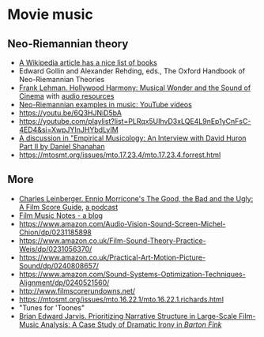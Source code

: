 Movie music
===

Neo-Riemannian theory
---

- [A Wikipedia article has a nice list of books](https://en.wikipedia.org/wiki/Neo-Riemannian_theory)
- Edward Gollin and Alexander Rehding, eds., The Oxford Handbook of Neo-Riemannian Theories
- [Frank Lehman. Hollywood Harmony: Musical Wonder and the Sound of Cinema](https://www.amazon.com/Hollywood-Harmony-Musical-Wonder-Cinema/dp/0190606401)
with [audio resources](https://global.oup.com/us/companion.websites/9780190606404/resources/)
- [Neo-Riemannian examples in music: YouTube videos](https://alpof.wordpress.com/2021/10/09/neo-riemannian-examples-in-music/)
- https://youtu.be/6Q3HJNiD5bA
- https://youtube.com/playlist?list=PLRqx5UIhvD3xLQE4L9nEp1yCnFsC-4ED4&si=XwpJYInJHYbdLyIM
- [A discussion in "Empirical Musicology: An Interview with David Huron Part II by Daniel Shanahan](https://emusicology.org/article/view/8103/6032)
- https://mtosmt.org/issues/mto.17.23.4/mto.17.23.4.forrest.html

More
---

- [Charles Leinberger. Ennio Morricone's The Good, the Bad and the Ugly: A Film Score Guide](https://www.amazon.com/Ennio-Morricones-Good-Bad-Ugly-ebook/dp/B01FFHUIHC?ref_=ast_author_mpb), [a podcast](https://www.youtube.com/watch?v=Ynp4wEsMZuk)
- [Film Music Notes - a blog](https://filmmusicnotes.com/blog/)
- https://www.amazon.com/Audio-Vision-Sound-Screen-Michel-Chion/dp/0231185898
- https://www.amazon.co.uk/Film-Sound-Theory-Practice-Weis/dp/0231056370/
- https://www.amazon.co.uk/Practical-Art-Motion-Picture-Sound/dp/0240808657/
- https://www.amazon.com/Sound-Systems-Optimization-Techniques-Alignment/dp/0240521560/
- http://www.filmscorerundowns.net/
- https://mtosmt.org/issues/mto.16.22.1/mto.16.22.1.richards.html
- "Tunes for 'Toones"
- [Brian Edward Jarvis. Prioritizing Narrative Structure in Large-Scale Film-Music Analysis: A Case Study of Dramatic Irony in _Barton Fink_](https://www.mtosmt.org/issues/mto.23.29.1/mto.23.29.1.jarvis.html)
